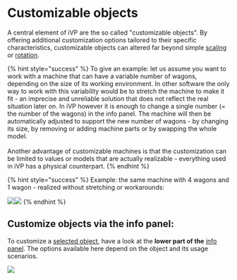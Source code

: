 # Customizable objects

A central element of iVP are the so called "customizable objects". By offering additional customization options tailored to their specific characteristics, customizable objects can altered far beyond simple [scaling ](scale-objects.md)or [rotation](rotate-objects.md).

{% hint style="success" %}
To give an example: let us assume you want to work with a machine that can have a variable number of wagons, depending on the size of its working environment. In other software the only way to work with this variability would be to stretch the machine to make it fit - an imprecise and unreliable solution that does not reflect the real situation later on. In iVP however it is enough to change a single number (= the number of the wagons) in the info panel. The machine will then be automatically adjusted to support the new number of wagons - by changing its size, by removing or adding machine parts or by swapping the whole model.\
\
Another advantage of customizable machines is that the customization can be limited to values or models that are actually realizable - everything used in iVP has a physical counterpart.
{% endhint %}

{% hint style="success" %}
Example: the same machine with 4 wagons and 1 wagon - realized without stretching or workarounds:

![](../../../.gitbook/assets/iVP\_guide\_customize\_objects\_example\_6\_wagons.jpg)![](../../../.gitbook/assets/iVP\_guide\_customize\_objects\_example\_1\_wagon.jpg)&#x20;
{% endhint %}

## Customize objects via the info panel:

To customize a [selected object](selecting-and-moving-objects.md), have a look at the **lower part of the** [info panel](../user-interface/the-info-panel.md). The options available here depend on the object and its usage scenarios.

![](../../../.gitbook/assets/iVP\_guide\_customize\_objects\_info\_panel.jpg)
